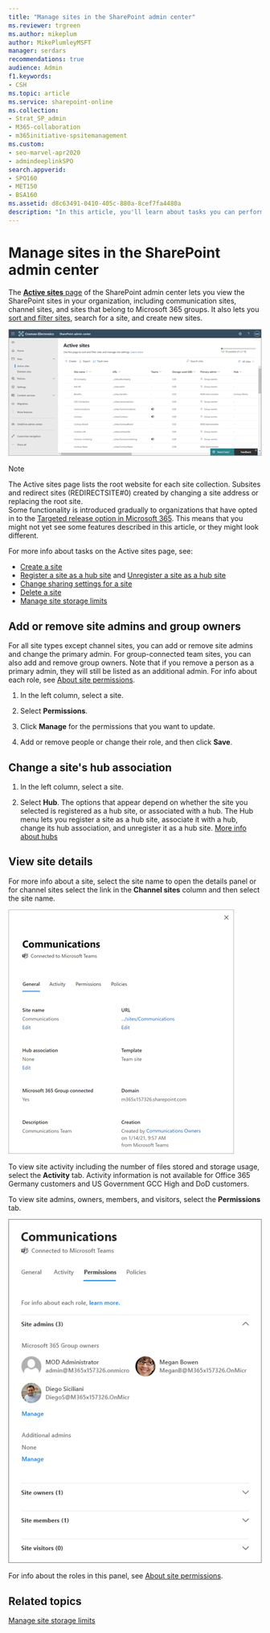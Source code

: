 ```yaml
---
title: "Manage sites in the SharePoint admin center"
ms.reviewer: trgreen
ms.author: mikeplum
author: MikePlumleyMSFT
manager: serdars
recommendations: true
audience: Admin
f1.keywords:
- CSH
ms.topic: article
ms.service: sharepoint-online
ms.collection:  
- Strat_SP_admin
- M365-collaboration
- m365initiative-spsitemanagement
ms.custom:
- seo-marvel-apr2020
- admindeeplinkSPO
search.appverid:
- SPO160
- MET150
- BSA160
ms.assetid: d8c63491-0410-405c-880a-8cef7fa4480a
description: "In this article, you'll learn about tasks you can perform on the Active sites page of the SharePoint admin center."
---
```


# Manage sites in the SharePoint admin center

The <a href="https://go.microsoft.com/fwlink/?linkid=2185220" target="_blank">**Active sites** page</a> of the SharePoint admin center lets you view the SharePoint sites in your organization, including communication sites, channel sites, and sites that belong to Microsoft 365 groups. It also lets you [sort and filter sites](customize-admin-center-site-list.md), search for a site, and create new sites.
  
![Active sites page](media/active-sites-page.png)
  
> [!NOTE]
> The Active sites page lists the root website for each site collection. Subsites and redirect sites (REDIRECTSITE#0) created by changing a site address or replacing the root site. <br>Some functionality is introduced gradually to organizations that have opted in to the [Targeted release option in Microsoft 365](/office365/admin/manage/release-options-in-office-365). This means that you might not yet see some features described in this article, or they might look different. 

For more info about tasks on the Active sites page, see:

- [Create a site](create-site-collection.md)
- [Register a site as a hub site](create-hub-site.md) and [Unregister a site as a hub site](remove-hub-site.md)
- [Change sharing settings for a site](change-external-sharing-site.md)  
- [Delete a site](delete-site-collection.md)
- [Manage site storage limits](manage-site-collection-storage-limits.md)

## Add or remove site admins and group owners
<a name="addremoveadmins"> </a>

For all site types except channel sites, you can add or remove site admins and change the primary admin. For group-connected team sites, you can also add and remove group owners. Note that if you remove a person as a primary admin, they will still be listed as an additional admin. For info about each role, see [About site permissions](site-permissions.md).

1. In the left column, select a site. 
    
2. Select **Permissions**. 

3. Click **Manage** for the permissions that you want to update.

4. Add or remove people or change their role, and then click **Save**.
    
## Change a site's hub association
<a name="hubsite"> </a>
  
1. In the left column, select a site. 
    
2. Select **Hub**. The options that appear depend on whether the site you selected is registered as a hub site, or associated with a hub. The Hub menu lets you register a site as a hub site, associate it with a hub, change its hub association, and unregister it as a hub site. [More info about hubs](planning-hub-sites.md) 

## View site details
<a name="viewsitedetails"> </a>

For more info about a site, select the site name to open the details panel or for channel sites select the link in the **Channel sites** column and then select the site name.
  
![The General tab of the details panel](media/general-tab-details-panel.png)
  
To view site activity including the number of files stored and storage usage, select the **Activity** tab. Activity information is not available for Office 365 Germany customers and US Government GCC High and DoD customers.
  
To view site admins, owners, members, and visitors, select the **Permissions** tab.

![The Permissions tab of the details panel](media/permissions-tab-details-panel.png)
  
For info about the roles in this panel, see [About site permissions](site-permissions.md).

## Related topics

[Manage site storage limits](manage-site-collection-storage-limits.md)
